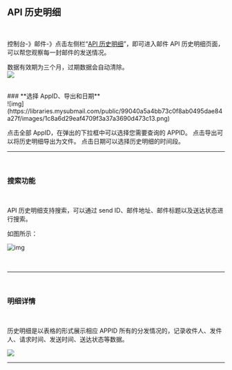 ## API 历史明细

 <br>

控制台-》邮件-》点击左侧栏“[API 历史明细](https://www.mysubmail.com/console/mail/history)”，即可进入邮件 API 历史明细页面，可以帮您观察每一封邮件的发送情况。

数据有效期为三个月，过期数据会自动清除。
<br>
![](https://libraries.mysubmail.com/public/99040a5a4bb73c0f8ab0495dae84a27f/images/fd33d0f5c8490e5f312bac89521a4905.png)

<br>
### **选择 AppID、导出和日期**

<br>
![img](https://libraries.mysubmail.com/public/99040a5a4bb73c0f8ab0495dae84a27f/images/1c8a6d29eaf4709f3a37a3690d473c13.png)

点击全部 AppID，在弹出的下拉框中可以选择您需要查询的 APPID。
点击导出可以将历史明细导出为文件。
点击日期可以选择历史明细的时间段。


------

 <br>

### **搜索功能**

<br>

 API 历史明细支持搜索，可以通过 send ID、邮件地址、邮件标题以及送达状态进行搜索。

如图所示：

![img](https://libraries.mysubmail.com/public/99040a5a4bb73c0f8ab0495dae84a27f/images/bd76e116e8c5b7e98e5896f87ece64ce.png)

 　

------

<br>

### **明细详情**

<br>

历史明细是以表格的形式展示相应 APPID 所有的分发情况的，记录收件人、发件人、请求时间、发送时间、送达状态等数据。

![](https://libraries.mysubmail.com/public/99040a5a4bb73c0f8ab0495dae84a27f/images/78b339175daeb19fd228b09c3458dce4.png)

------